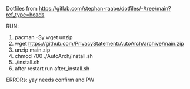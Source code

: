 Dotfiles from https://gitlab.com/stephan-raabe/dotfiles/-/tree/main?ref_type=heads

RUN:
1. pacman -Sy wget unzip
2. wget https://github.com/PrivacyStatement/AutoArch/archive/main.zip
3. unzip main.zip
4. chmod 700 ./AutoArch/install.sh
5. ./install.sh
6. after restart run after_install.sh
    
    
ERRORs:
yay needs confirm and PW

